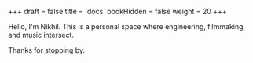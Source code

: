+++
draft = false
title = 'docs'
bookHidden = false
weight = 20
+++

Hello, I'm Nikhil. This is a personal space where engineering, filmmaking, and music intersect.

Thanks for stopping by.